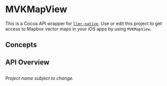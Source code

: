 # MVKMapView

This is a Cocoa API wrapper for [`llmr-native`](https://github.com/mapbox/llmr-native). Use or edit this project to get access to Mapbox vector maps in your iOS apps by using `MVKMapView`. 

## Concepts

## API Overview

## 

*Project name subject to change.*